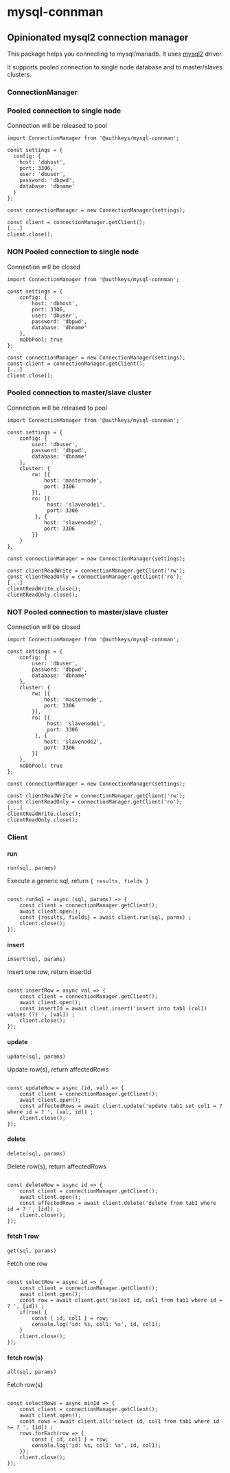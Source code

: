 # mysql-connman

## Opinionated mysql2 connection manager

This package helps you connecting to mysql/mariadb. It uses [mysql2](https://www.npmjs.com/package/mysql2) driver.

It supports pooled connection to single node database and to master/slaves clusters.

### ConnectionManager

### Pooled connection to single node

Connection will be released to pool 

```
import ConnectionManager from '@authkeys/mysql-connman';

const settings = {
  config: {
    host: 'dbhost',
    port: 3306,
    user: 'dbuser',
    password: 'dbpwd',
    database: 'dbname'
  }
};

const connectionManager = new ConnectionManager(settings);

const client = connectionManager.getClient();
[...]
client.close();

```

### NON Pooled connection to single node

Connection will be closed

```
import ConnectionManager from '@authkeys/mysql-connman';

const settings = {
    config: {
        host: 'dbhost',
        port: 3306,
        user: 'dbuser',
        password: 'dbpwd',
        database: 'dbname'
    },
    noDbPool: true
};

const connectionManager = new ConnectionManager(settings);
const client = connectionManager.getClient();
[...]
client.close();

```

### Pooled connection to master/slave cluster

Connection will be released to pool 

```
import ConnectionManager from '@authkeys/mysql-connman';

const settings = {
    config: {
        user: 'dbuser',
        password: 'dbpwd',
        database: 'dbname'
    },
    cluster: {
        rw: [{
            host: 'masternode',
            port: 3306
        }],
        ro: [{
             host: 'slavenode1',
             port: 3306
         }, {
            host: 'slavenode2',
            port: 3306
        }]
    }
};

const connectionManager = new ConnectionManager(settings);

const clientReadWrite = connectionManager.getClient('rw');
const clientReadOnly = connectionManager.getClient('ro');
[...]
clientReadWrite.close();
clientReadOnly.close();
```

### NOT Pooled connection to master/slave cluster

Connection will be closed

```
import ConnectionManager from '@authkeys/mysql-connman';

const settings = {
    config: {
        user: 'dbuser',
        password: 'dbpwd',
        database: 'dbname'
    },
    cluster: {
        rw: [{
            host: 'masternode',
            port: 3306
        }],
        ro: [{
             host: 'slavenode1',
             port: 3306
         }, {
            host: 'slavenode2',
            port: 3306
        }]
    },
    noDbPool: true
};

const connectionManager = new ConnectionManager(settings);

const clientReadWrite = connectionManager.getClient('rw');
const clientReadOnly = connectionManager.getClient('ro');
[...]
clientReadWrite.close();
clientReadOnly.close();
```

### Client 

#### run

`run(sql, params)`
   
Execute a generic sql, return `{ results, fields }` 


```

const runSql = async (sql, params) => {
    const client = connectionManager.getClient();
    await client.open();
    const {results, fields} = await client.run(sql, parms) ;
    client.close();
});

```

#### insert

`insert(sql, params)`  

Insert one row, return insertId

```

const insertRow = async val => {
    const client = connectionManager.getClient();
    await client.open();
    const insertId = await client.insert('insert into tab1 (col1) values (?) ', [val]) ;
    client.close();
});

```

#### update

`update(sql, params)`  

Update row(s), return affectedRows

```

const updateRow = async (id, val) => {
    const client = connectionManager.getClient();
    await client.open();
    const affectedRows = await client.update('update tab1 set col1 = ? where id = ? ', [val, id]) ;
    client.close();
});

```

#### delete

`delete(sql, params)`  

Delete row(s), return affectedRows

```

const deleteRow = async id => {
    const client = connectionManager.getClient();
    await client.open();
    const affectedRows = await client.delete('delete from tab1 where id = ? ', [id]) ;
    client.close();
});

```

#### fetch 1 row

`get(sql, params)`   

Fetch one row

```

const selectRow = async id => {
    const client = connectionManager.getClient();
    await client.open();
    const row = await client.get('select id, col1 from tab1 where id = ? ', [id]) ;
    if(row) {
        const { id, col1 } = row;
        console.log('id: %s, col1: %s', id, col1);
    }
    client.close();
});

```


#### fetch row(s)

`all(sql, params)`   

Fetch row(s)

```

const selectRows = async minId => {
    const client = connectionManager.getClient();
    await client.open();
    const rows = await client.all('select id, col1 from tab1 where id >= ? ', [id]) ;
    rows.forEach(row => {
        const { id, col1 } = row;
        console.log('id: %s, col1: %s', id, col1);
    });
    client.close();
});

```

